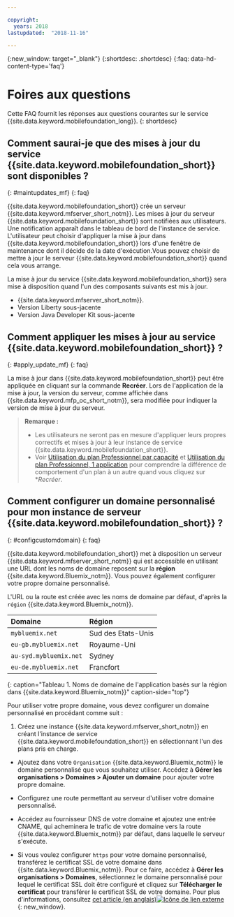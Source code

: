 ```yaml
---

copyright:
  years: 2018
lastupdated:  "2018-11-16"

---
```


{:new_window: target="_blank"}
{:shortdesc: .shortdesc}
{:faq: data-hd-content-type='faq'}

# Foires aux questions

Cette FAQ fournit les réponses aux questions courantes sur le service {{site.data.keyword.mobilefoundation_long}}.
{: shortdesc}

## Comment saurai-je que des mises à jour du service {{site.data.keyword.mobilefoundation_short}} sont disponibles ?
{: #maintupdates_mf}
{: faq}

{{site.data.keyword.mobilefoundation_short}} crée un serveur {{site.data.keyword.mfserver_short_notm}}. Les mises à jour du serveur {{site.data.keyword.mobilefoundation_short}} sont notifiées aux utilisateurs. Une notification apparaît dans le tableau de bord de l'instance de service. L'utilisateur peut choisir d'appliquer la mise à jour dans {{site.data.keyword.mobilefoundation_short}} lors d'une fenêtre de maintenance dont il décide de la date d'exécution.Vous pouvez choisir de mettre à jour le serveur {{site.data.keyword.mobilefoundation_short}} quand cela vous arrange.


La mise à jour du service {{site.data.keyword.mobilefoundation_short}} sera mise à disposition quand l'un des composants suivants est mis à jour.

* {{site.data.keyword.mfserver_short_notm}}.
* Version Liberty sous-jacente
* Version Java Developer Kit sous-jacente

## Comment appliquer les mises à jour au service {{site.data.keyword.mobilefoundation_short}} ?
{: #apply_update_mf}
{: faq}

La mise à jour dans {{site.data.keyword.mobilefoundation_short}} peut être appliquée en cliquant sur la commande **Recréer**.
Lors de l'application de la mise à jour, la version du serveur, comme affichée dans {{site.data.keyword.mfp_oc_short_notm}}, sera modifiée pour indiquer la version de mise à jour du serveur.

> **Remarque :**
>  * Les utilisateurs ne seront pas en mesure d'appliquer leurs propres correctifs et mises à jour à leur instance de service {{site.data.keyword.mobilefoundation_short}}.
>  * Voir [Utilisation du plan Professionnel par capacité](c_using_mfs_p5.html#recreate_mobilefoundation_p5) et [Utilisation du plan Professionnel, 1 application](c_using_mfs_p2.html#recreate_mobilefoundation_p2) pour comprendre la différence de comportement d'un plan à un autre quand vous cliquez sur **Recréer*.
>

## Comment configurer un domaine personnalisé pour mon instance de serveur {{site.data.keyword.mobilefoundation_short}} ?
{: #configcustomdomain}
{: faq}

{{site.data.keyword.mobilefoundation_short}} met à disposition un serveur {{site.data.keyword.mfserver_short_notm}} qui est accessible en utilisant une URL dont les noms de domaine reposent sur la **région** {{site.data.keyword.Bluemix_notm}}. Vous pouvez également configurer votre propre domaine personnalisé.

L'URL ou la route est créée avec les noms de domaine par défaut, d'après la `région` {{site.data.keyword.Bluemix_notm}}.

  |Domaine |  Région  |    
  |:----- | :----- |    
  |`mybluemix.net` | Sud des Etats-Unis |    
  |`eu-gb.mybluemix.net` | Royaume-Uni  |
  |`au-syd.mybluemix.net` | Sydney  |   
  |`eu-de.mybluemix.net` | Francfort |   
  {: caption="Tableau 1. Noms de domaine de l'application basés sur la région dans {{site.data.keyword.Bluemix_notm}}" caption-side="top"}

Pour utiliser votre propre domaine, vous devez configurer un domaine personnalisé en procédant comme suit :

1.	Créez une instance {{site.data.keyword.mfserver_short_notm}} en créant l'instance de service {{site.data.keyword.mobilefoundation_short}} en sélectionnant l'un des plans pris en charge.

+ Ajoutez dans votre `Organisation` {{site.data.keyword.Bluemix_notm}} le domaine personnalisé que vous souhaitez utiliser. Accédez à **Gérer les organisations > Domaines > Ajouter un domaine** pour ajouter votre propre domaine.

+ Configurez une route permettant au serveur d'utiliser votre domaine personnalisé.

+ Accédez au fournisseur DNS de votre domaine et ajoutez une entrée CNAME, qui acheminera le trafic de votre domaine vers la route {{site.data.keyword.Bluemix_notm}} par défaut, dans laquelle le serveur s'exécute.

+ Si vous voulez configurer `https` pour votre domaine personnalisé, transférez le certificat SSL de votre domaine dans {{site.data.keyword.Bluemix_notm}}. Pour ce faire, accédez à **Gérer les organisations > Domaines**, sélectionnez le domaine personnalisé pour lequel le certificat SSL doit être configuré et cliquez sur **Télécharger le certificat** pour transférer le certificat SSL de votre domaine. Pour plus d'informations, consultez [cet article (en anglais)![Icône de lien externe](../../icons/launch-glyph.svg "Icône de lien externe")](https://developer.ibm.com/bluemix/2014/09/28/ssl-certificates-bluemix-custom-domains/){: new_window}.
